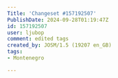 ```yaml
---
Title: 'Changeset #157192507'
PublishDate: 2024-09-28T01:19:47Z
id: 157192507
user: ljubop
comment: edited tags
created_by: JOSM/1.5 (19207 en_GB)
tags:
- Montenegro

---
```

